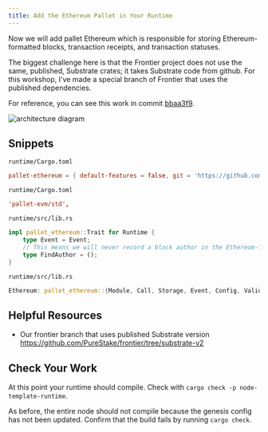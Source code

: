 ```yaml
---
title: Add the Ethereum Pallet in Your Runtime
---
```


Now we will add pallet Ethereum which is responsible for storing Ethereum-formatted blocks, transaction receipts, and transaction statuses.

The biggest challenge here is that the Frontier project does not use the same, published, Substrate crates; it takes Substrate code from github. For this workshop, I've made a special branch of Frontier that uses the published dependencies.

For reference, you can see this work in commit [bbaa3f9](https://github.com/JoshOrndorff/substrate-node-template/commit/bbaa3f90080257451504aed1fed66ea3d446e3d1).

![architecture diagram](assets/tutorials/frontier/pallet-ethereum.png)

## Snippets

`runtime/Cargo.toml`

```toml
pallet-ethereum = { default-features = false, git = 'https://github.com/PureStake/frontier.git', branch = 'substrate-v2' }
```

`runtime/Cargo.toml`

```toml
'pallet-evm/std',
```

`runtime/src/lib.rs`

```rust
impl pallet_ethereum::Trait for Runtime {
	type Event = Event;
	// This means we will never record a block author in the Ethereum-formatted blocks
	type FindAuthor = ();
}
```

`runtime/src/lib.rs`

```rust
Ethereum: pallet_ethereum::{Module, Call, Storage, Event, Config, ValidateUnsigned},
```

## Helpful Resources

* Our frontier branch that uses published Substrate version https://github.com/PureStake/frontier/tree/substrate-v2

## Check Your Work

At this point your runtime should compile. Check with `cargo check -p node-template-runtime`.

As before, the entire node should not compile because the genesis config has not been updated. Confirm that the build fails by running `cargo check`.
